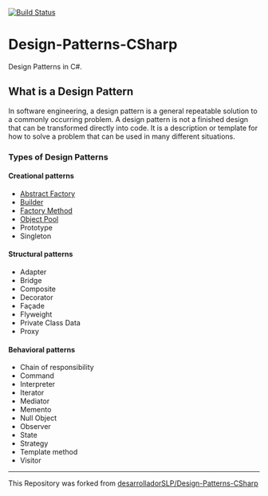 [![Build Status](https://travis-ci.org/AlessandroMilan/Design-Patterns-CSharp.svg?branch=master)](https://travis-ci.org/AlessandroMilan/Design-Patterns-CSharp)
# Design-Patterns-CSharp
Design Patterns in C#.

## What is a Design Pattern
In software engineering, a design pattern is a general repeatable solution to a commonly occurring problem.
A design pattern is not a finished design that can be transformed directly into code. 
It is a description or template for how to solve a problem that can be used in many different situations.

### Types of Design Patterns
#### Creational patterns
- [Abstract Factory](/src/AbstractFactory)
- [Builder](/src/Builder)
- [Factory Method](/src/FactoryMethod)
- [Object Pool](/src/ObjectPool)
- Prototype
- Singleton
#### Structural patterns
- Adapter
- Bridge
- Composite
- Decorator
- Façade
- Flyweight
- Private Class Data
- Proxy
#### Behavioral patterns
- Chain of responsibility
- Command
- Interpreter
- Iterator
- Mediator
- Memento
- Null Object
- Observer
- State
- Strategy
- Template method
- Visitor

---
This Repository was forked from [desarrolladorSLP/Design-Patterns-CSharp](https://github.com/desarrolladorSLP/Design-Patterns-CSharp)
